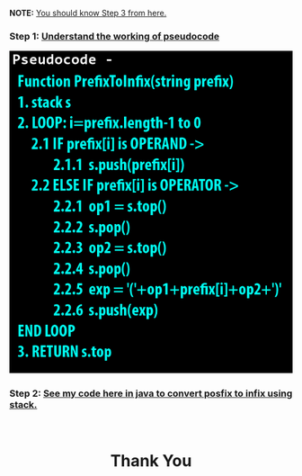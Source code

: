 **NOTE:** [You should know Step 3 from here.](https://github.com/heyimvikash/DataStructures-And-Algorithms/blob/bbcf1c7cc36be71411aa0a44e6604df932ab9a23/02.%20Stack/Infix%20Prefix%20Postfix/01.%20Infix%20to%20Postfix/Resources.md)

### **Step 1:** [Understand the working of pseudocode](https://youtu.be/sevlImM3Onc)

![](./pseudocode.png)

### **Step 2:** [See my code here in java to convert posfix to infix using stack.](https://github.com/heyimvikash/DataStructures-And-Algorithms/blob/498d9d6c1c52396027a7ee47682ab6a3aea1361c/02.%20Stack/Infix%20Prefix%20Postfix/04.%20Prefix%20to%20Infix/PrefixInfix.java)

<br>
<h1 align="Center">Thank You</h1>
